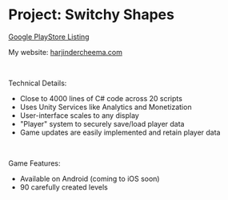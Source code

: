 # Project: Switchy Shapes

[Google PlayStore Listing](https://play.google.com/store/apps/details?id=com.TeraKeySoftware.ShapeSwitcher)

My website: [harjindercheema.com](https://www.harjindercheema.com)

<br>

Technical Details:
* Close to 4000 lines of C# code across 20 scripts
* Uses Unity Services like Analytics and Monetization
* User-interface scales to any display
* "Player" system to securely save/load player data
* Game updates are easily implemented and retain player data

<br>

Game Features:
* Available on Android (coming to iOS soon)
* 90 carefully created levels

